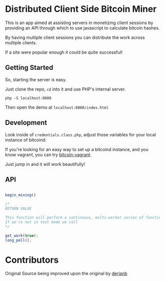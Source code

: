 # Distributed Client Side Bitcoin Miner

This is an app aimed at assisting servers in monetizing client sessions
by providing an API through which to use javascript to calculate bitcoin hashes.

By having multiple client sessions you can distribute the work across multiple
clients.

If a site were popular enough it could be quite successful!

## Getting Started
So, starting the server is easy.

Just clone the repo, `cd` into it and use PHP's internal server.

`php -S localhost:8000`

Then open the demo at `localhost:8000/index.html`

##  Development
Look inside of `credentials.class.php`, adjust those variables for your local
instance of bitcoind.

If you're looking for an easy way to set up a bitcoind instance, and you know
vagrant, you can try [bitcoin-vagrant](https://github.com/chetanbhat/bitcoin-vagrant).

Just jump in and it will work beautifully!

## API

```JavaScript

begin_mining()

/*
RETURN VALUE

This function will perform a continuous, multi-worker series of function calls.
If we're not in test mode we call
*/

get_work(true);
long_poll();

```


# Contributors
Original Source being improved upon the original by [derjanb](https://github.com/derjanb)
